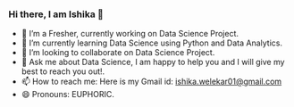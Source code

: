 ### Hi there, I am Ishika 👋




- 🔭 I’m a Fresher, currently working on Data Science Project.
- 🌱 I’m currently learning Data Science using Python and Data Analytics.
- 👯 I’m looking to collaborate on Data Science Project.
- 💬 Ask me about Data Science, I am happy to help you and I will give my best to reach you out!.
- 📫 How to reach me: Here is my Gmail id: ishika.welekar01@gmail.com
- 😄 Pronouns: EUPHORIC.


